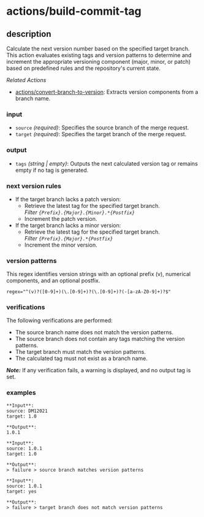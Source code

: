 # actions/build-commit-tag

## description
Calculate the next version number based on the specified target branch. This action evaluates existing tags and version patterns to determine and increment the appropriate versioning component (major, minor, or patch) based on predefined rules and the repository's current state.

_Related Actions_
- [actions/convert-branch-to-version](../convert-branch-to-version/README.md): Extracts version components from a branch name.

### input
- ``source`` _(required)_: Specifies the source branch of the merge request.
- ``target`` _(required)_: Specifies the target branch of the merge request.

### output
- ``tags`` _(string | empty)_: Outputs the next calculated version tag or remains empty if no tag is generated.

### next version rules

- If the target branch lacks a patch version:
  - Retrieve the latest tag for the specified target branch.<br>
  _Filter ``{Prefix}.{Major}.{Minor}.*{Postfix}``_
  - Increment the patch version.
- If the target branch lacks a minor version:
  - Retrieve the latest tag for the specified target branch.<br>
    _Filter ``{Prefix}.{Major}.*{Postfix}``_
  - Increment the minor version.

### version patterns

This regex identifies version strings with an optional prefix (v), numerical components, and an optional postfix.

```
regex="^(v)?([0-9]+)(\.[0-9]+)?(\.[0-9]+)?(-[a-zA-Z0-9]+)?$"
```

### verifications

The following verifications are performed:

- The source branch name does not match the version patterns.
- The source branch does not contain any tags matching the version patterns.
- The target branch must match the version patterns.
- The calculated tag must not exist as a branch name.

**_Note:_** If any verification fails, a warning is displayed, and no output tag is set.

### examples
```
**Input**:
source: DM12021
target: 1.0

**Output**:
1.0.1
```

```
**Input**:
source: 1.0.1
target: 1.0

**Output**:
> failure > source branch matches version patterns
```

```
**Input**:
source: 1.0.1
target: yes

**Output**:
> failure > target branch does not match version patterns
```